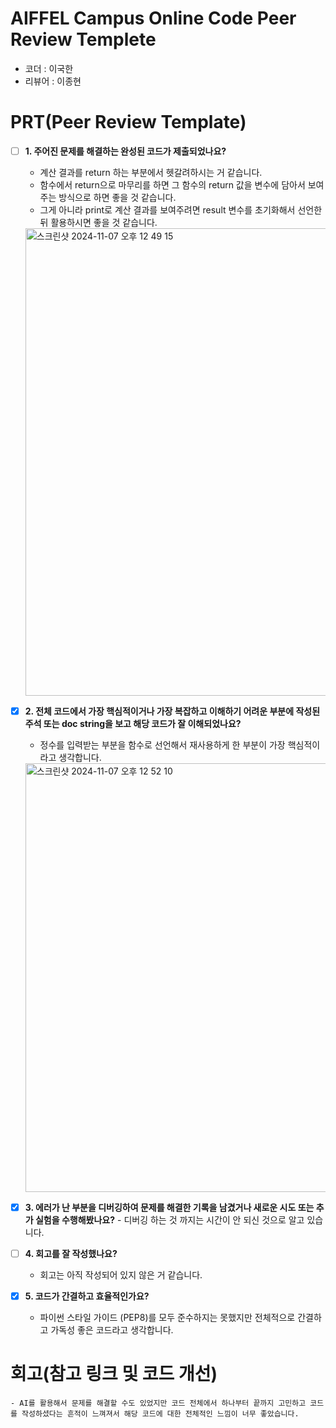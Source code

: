 # AIFFEL Campus Online Code Peer Review Templete

- 코더 : 이국한
- 리뷰어 : 이종현

# PRT(Peer Review Template)

- [ ] **1. 주어진 문제를 해결하는 완성된 코드가 제출되었나요?**
  - 계산 결과를 return 하는 부분에서 헷갈려하시는 거 같습니다.
  - 함수에서 return으로 마무리를 하면 그 함수의 return 값을 변수에 담아서 보여주는 방식으로 하면 좋을 것 같습니다.
  - 그게 아니라 print로 계산 결과를 보여주려면 result 변수를 초기화해서 선언한 뒤 활용하시면 좋을 것 같습니다.

  <img width="748" alt="스크린샷 2024-11-07 오후 12 49 15" src="https://github.com/user-attachments/assets/d63e3dd7-d1ca-4a98-ba3e-fbbd6eb88126">

- [x] **2. 전체 코드에서 가장 핵심적이거나 가장 복잡하고 이해하기 어려운 부분에 작성된 주석 또는 doc string을 보고 해당 코드가 잘 이해되었나요?**
  - 정수를 입력받는 부분을 함수로 선언해서 재사용하게 한 부분이 가장 핵심적이라고 생각합니다.
    
  <img width="686" alt="스크린샷 2024-11-07 오후 12 52 10" src="https://github.com/user-attachments/assets/168cdef0-9057-480e-98e4-ad0345655b76">
  
- [x] **3. 에러가 난 부분을 디버깅하여 문제를 해결한 기록을 남겼거나 새로운 시도 또는 추가 실험을 수행해봤나요?** - 디버깅 하는 것 까지는 시간이 안 되신 것으로 알고 있습니다.
- [ ] **4. 회고를 잘 작성했나요?**
  - 회고는 아직 작성되어 있지 않은 거 같습니다.
- [x] **5. 코드가 간결하고 효율적인가요?**
  - 파이썬 스타일 가이드 (PEP8)를 모두 준수하지는 못했지만 전체적으로 간결하고 가독성 좋은 코드라고 생각합니다.

# 회고(참고 링크 및 코드 개선)

```
- AI를 활용해서 문제를 해결할 수도 있었지만 코드 전체에서 하나부터 끝까지 고민하고 코드를 작성하셨다는 흔적이 느껴져서 해당 코드에 대한 전체적인 느낌이 너무 좋았습니다.
```
